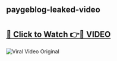 ## paygeblog-leaked-video 

# <h2><a href="http://freeplayer.one?title=paygeblog-leaked-video&ref=21J">🔗 Click to Watch 👉🔴 VIDEO</a></h2>

<a href="http://freeplayer.one?title=paygeblog-leaked-video&ref=21J" rel="nofollow" data-target="animated-image.originalLink"><img src="https://i.ibb.co.com/xMMVF88/686577567.gif" alt="Viral Video Original" style="max-width: 100%; display: inline-block;" data-target="animated-image.originalImage"></a>


